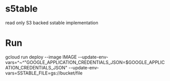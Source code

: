 # s5table
read only S3 backed sstable implementation


# Run 
gcloud run deploy --image IMAGE --update-env-vars=^~^"GOOGLE_APPLICATION_CREDENTIALS_JSON=$GOOGLE_APPLICATION_CREDENTIALS_JSON" --update-env-vars=SSTABLE_FILE=gs://bucket/file
